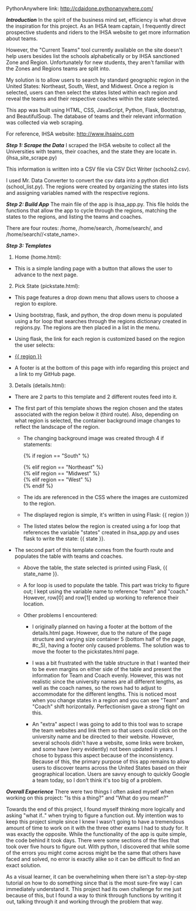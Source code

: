 PythonAnywhere link: http://cdaidone.pythonanywhere.com/

***Introduction***
In the spirit of the business mind set, efficiency is what drove the inspiration for this project. As an IHSA team captain, I frequently direct prospective students and riders to the IHSA website to get more information about teams.

However, the "Current Teams" tool currently available on the site doesn't help users besides list the schools alphabetically or by IHSA sanctioned Zone and Region. Unfortunately for new students, they aren't familiar with the Zones and Regions teams are split into.

My solution is to allow users to search by standard geographic region in the United States: Northeast, South, West, and Midwest. Once a region is selected, users can then select the states listed within each region and reveal the teams and their respective coaches within the state selected.

This app was built using HTML, CSS, JavaScript, Python, Flask, Bootstrap, and BeautifulSoup. The database of teams and their relevant information was collected via web scraping.

For reference, IHSA website: http://www.ihsainc.com

***Step 1: Scrape the Data***
I scraped the IHSA website to collect all the Universities with teams, their coaches, and the state they are locate in. (ihsa_site_scrape.py)

This information is written into a CSV file via CSV Dict Writer (schools2.csv).

I used Mr. Data Converter to convert the csv data into a python dict (school_list.py). The regions were created by organizing the states into lists and assigning variables named with the respective regions.

***Step 2: Build App***
The main file of the app is ihsa_app.py. This file holds the functions that allow the app to cycle through the regions, matching the states to the regions, and listing the teams and coaches.

There are four routes: /home, /home/search, /home/search/<region>, and /home/search/<region>/<state_name>.

***Step 3: Templates***
1. Home (home.html):
  - This is a simple landing page with a button that allows the user to advance to the next page.

2. Pick State (pickstate.html):
  - This page features a drop down menu that allows users to choose a region to explore.

  - Using bootstrap, flask, and python, the drop down menu is populated using a for loop that searches through the regions dictionary created in regions.py.        The regions are then placed in a list in the menu.

  - Using flask, the link for each region is customized based on the region the user selects:

      <li><a href="/home/search/{{ region }}">{{ region }}</a></li>

  - A footer is at the bottom of this page with info regarding this project and a link to my GitHub page.

3. Details (details.html):
  - There are 2 parts to this template and 2 different routes feed into it.

  - The first part of this template shows the region chosen and the states associated with the region below it (third route). Also, depending on what region is selected, the container background image changes to reflect the landscape of the region.

    - The changing background image was created through 4 if statements:

        {% if region == "South" %}
        <div class="container" id="c_1">
        {% elif region == "Northeast" %}
        <div class="container" id="c_2">
        {% elif region == "Midwest" %}
        <div class="container" id="c_3">
        {% elif region == "West" %}
        <div class="container" id="c_4">
        {% endif %}

    - The ids are referenced in the CSS where the images are customized to the region.

    - The displayed region is simple, it's written in using Flask: {{ region }}

    - The listed states below the region is created using a for loop that references the variable "states" created in ihsa_app.py and uses flask to write the state: {{ state }}.

  - The second part of this template comes from the fourth route and populates the table with teams and coaches.

      - Above the table, the state selected is printed using Flask, {{ state_name }}.

      - A for loop is used to populate the table. This part was tricky to figure out; I kept using the variable name to reference "team" and "coach." However, row[0] and row[1] ended up working to reference their location.

      - Other problems I encountered:
        - I originally planned on having a footer at the bottom of the details.html page. However, due to the nature of the page structure and varying size container 5 (bottom half of the page, #c_5), having a footer only caused problems. The solution was to move the footer to the pickstates.html page.

        - I was a bit frustrated with the table structure in that I wanted their to be even margins on either side of the table and present the information for Team and Coach evenly. However, this was not realistic since the university names are all different lengths, as well as the coach names, so the rows had to adjust to accommodate for the different lengths. This is noticed most when you change states in a region and you can see "Team" and "Coach" shift horizontally. Perfectionism gave a strong fight on this.

        - An "extra" aspect I was going to add to this tool was to scrape the team websites and link them so that users could click on the university name and be directed to their website. However, several schools didn't have a website, some links were broken, and some have (very evidently) not been updated in years. I chose to bypass this aspect because of the inconsistency. Because of this, the primary purpose of this app remains to allow users to discover teams across the United States based on their geographical location. Users are savvy enough to quickly Google a team today, so I don't think it's too big of a problem.

***Overall Experience***
There were two things I often asked myself when working on this project: "Is this a thing?" and "What do you mean?"

Towards the end of this project, I found myself thinking more logically and asking "what if.." when trying to figure a function out. My intention was to keep this project simple since I knew I wasn't going to have a tremendous amount of time to work on it with the three other exams I had to study for. It was exactly the opposite. While the functionality of the app is quite simple, the code behind it took days. There were some sections of the files that took over five hours to figure out. With python, I discovered that while some of the errors you might come across might be the same that others have faced and solved, no error is exactly alike so it can be difficult to find an exact solution.

As a visual learner, it can be overwhelming when there isn't a step-by-step tutorial on how to do something since that is the most sure-fire way I can immediately understand it. This project had its own challenge for me just because of this, but I found a way to think through functions by writing it out, talking through it and working through the problem that way.
